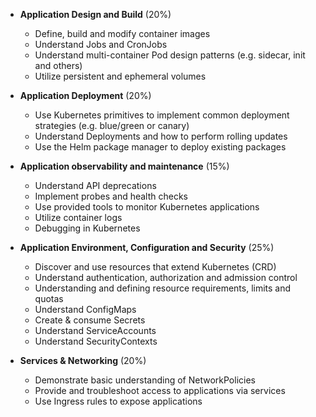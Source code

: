 - **Application Design and Build** (20%)
  -  Define, build and modify container images
  -  Understand Jobs and CronJobs
  -  Understand multi-container Pod design patterns (e.g. sidecar, init and others)
  -  Utilize persistent and ephemeral volumes

- **Application Deployment** (20%)
  -  Use Kubernetes primitives to implement common deployment strategies (e.g. blue/green or canary)
  -  Understand Deployments and how to perform rolling updates
  -  Use the Helm package manager to deploy existing packages

- **Application observability  and maintenance** (15%)
  -  Understand API deprecations
  -  Implement probes and health checks
  -  Use provided tools to monitor Kubernetes applications
  -  Utilize container logs
  -  Debugging in Kubernetes

- **Application Environment, Configuration and Security** (25%)
  -  Discover and use resources that extend Kubernetes (CRD)
  -  Understand authentication, authorization and admission control
  -  Understanding and defining resource requirements, limits and quotas
  -  Understand ConfigMaps
  -  Create & consume Secrets
  -  Understand ServiceAccounts
  -  Understand SecurityContexts

- **Services & Networking** (20%)
  -  Demonstrate basic understanding of NetworkPolicies
  -  Provide and troubleshoot access to applications via services
  -  Use Ingress rules to expose applications
